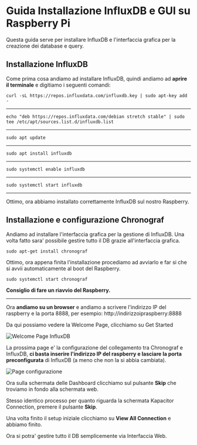 # Guida Installazione InfluxDB e GUI su Raspberry Pi

Questa guida serve per installare InfluxDB e l'interfaccia grafica per la creazione dei database e query.

## Installazione InfluxDB

Come prima cosa andiamo ad installare InfluxDB, quindi andiamo ad **aprire il terminale** e digitiamo i seguenti comandi:

`curl -sL https://repos.influxdata.com/influxdb.key | sudo apt-key add -`
_______________________________________________________

`echo "deb https://repos.influxdata.com/debian stretch stable" | sudo tee /etc/apt/sources.list.d/influxdb.list`
_______________________________________________________

`sudo apt update`
_______________________________________________________

`sudo apt install influxdb`
_______________________________________________________

`sudo systemctl enable influxdb`
_______________________________________________________

`sudo systemctl start influxdb`
_______________________________________________________

Ottimo, ora abbiamo installato correttamente InfluxDB sul nostro Raspberry.

## Installazione e configurazione Chronograf

Andiamo ad installare l'interfaccia grafica per la gestione di InfluxDB. Una volta fatto sara' possibile gestire tutto il DB grazie all'interfaccia grafica.

`sudo apt-get install chronograf`

Ottimo, ora appena finita l'installazione procediamo ad avviarlo e far si che si avvii automaticamente al boot del Raspberry.

`sudo systemctl start chronograf`

**Consiglio di fare un riavvio del Raspberry.**

_______________________________________________________

Ora **andiamo su un browser** e andiamo a scrivere l'indirizzo IP del raspberry e la porta 8888, per esempio: http://indirizzoipraspberry:8888 

Da qui possiamo vedere la Welcome Page, clicchiamo su Get Started

![](https://i.imgur.com/Pjihl2D.png "Welcome Page InfluxDB")

La prossima page e' la configurazione del collegamento tra Chronograf e InfluxDB, **ci basta inserire l'indirizzo IP del raspberry e lasciare la porta preconfigurata** di InfluxDB (a meno che non la si abbia cambiata).

![](https://i.imgur.com/tvRg7HW.png "Page configurazione")

Ora sulla schermata delle Dashboard clicchiamo sul pulsante **Skip** che troviamo in fondo alla schermata web.

Stesso identico processo per quanto riguarda la schermata Kapacitor Connection, premere il pulsante **Skip**.

Una volta finito il setup iniziale clicchiamo su **View All Connection** e abbiamo finito.

Ora si potra' gestire tutto il DB semplicemente via Interfaccia Web.